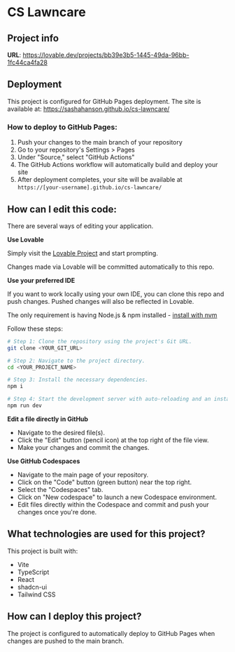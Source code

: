 
# CS Lawncare

## Project info

**URL**: https://lovable.dev/projects/bb39e3b5-1445-49da-96bb-1fc44ca4fa28

## Deployment

This project is configured for GitHub Pages deployment. The site is available at: https://sashahanson.github.io/cs-lawncare/

### How to deploy to GitHub Pages:

1. Push your changes to the main branch of your repository
2. Go to your repository's Settings > Pages
3. Under "Source," select "GitHub Actions" 
4. The GitHub Actions workflow will automatically build and deploy your site
5. After deployment completes, your site will be available at `https://[your-username].github.io/cs-lawncare/`

## How can I edit this code:

There are several ways of editing your application.

**Use Lovable**

Simply visit the [Lovable Project](https://lovable.dev/projects/bb39e3b5-1445-49da-96bb-1fc44ca4fa28) and start prompting.

Changes made via Lovable will be committed automatically to this repo.

**Use your preferred IDE**

If you want to work locally using your own IDE, you can clone this repo and push changes. Pushed changes will also be reflected in Lovable.

The only requirement is having Node.js & npm installed - [install with nvm](https://github.com/nvm-sh/nvm#installing-and-updating)

Follow these steps:

```sh
# Step 1: Clone the repository using the project's Git URL.
git clone <YOUR_GIT_URL>

# Step 2: Navigate to the project directory.
cd <YOUR_PROJECT_NAME>

# Step 3: Install the necessary dependencies.
npm i

# Step 4: Start the development server with auto-reloading and an instant preview.
npm run dev
```

**Edit a file directly in GitHub**

- Navigate to the desired file(s).
- Click the "Edit" button (pencil icon) at the top right of the file view.
- Make your changes and commit the changes.

**Use GitHub Codespaces**

- Navigate to the main page of your repository.
- Click on the "Code" button (green button) near the top right.
- Select the "Codespaces" tab.
- Click on "New codespace" to launch a new Codespace environment.
- Edit files directly within the Codespace and commit and push your changes once you're done.

## What technologies are used for this project?

This project is built with:

- Vite
- TypeScript
- React
- shadcn-ui
- Tailwind CSS

## How can I deploy this project?

The project is configured to automatically deploy to GitHub Pages when changes are pushed to the main branch.
